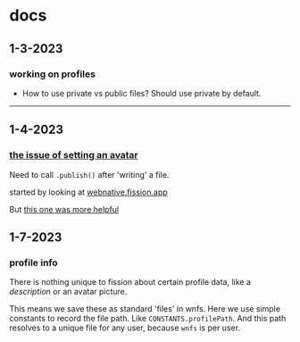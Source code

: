 # docs

## 1-3-2023

### working on profiles
* How to use private vs public files? Should use private by default.

--------------------

## 1-4-2023

### [the issue of setting an avatar](https://discord.com/channels/478735028319158273/901207734849011753/1059999722049376317)

Need to call `.publish()` after 'writing' a file.

started by looking at [webnative.fission.app](https://webnative.fission.app/modules.html)

But [this one was more helpful](https://guide.fission.codes/developers/webnative/file-system-wnfs)


## 1-7-2023

### profile info
There is nothing unique to fission about certain profile data, like a *description* or an avatar picture.

This means we save these as standard 'files' in wnfs. Here we use simple constants to record the file path. Like `CONSTANTS.profilePath`. And this path resolves to a unique file for any user, because `wnfs` is per user.
